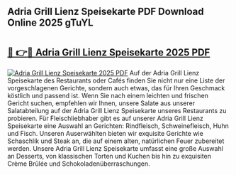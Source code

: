 ## Adria Grill Lienz Speisekarte PDF Download Online 2025 gTuYL

# <h2><a href="http://gcdgkmq.nevu.top/?p=Adria+Grill+Lienz+Speisekarte">🔗 👉🔴 Adria Grill Lienz Speisekarte 2025 PDF</a></h2>

[![Adria Grill Lienz Speisekarte 2025 PDF](https://i.imgur.com/dBaPXMq.png)](http://gcdgkmq.nevu.top/?p=Adria+Grill+Lienz+Speisekarte)
Auf der Adria Grill Lienz Speisekarte des Restaurants oder Cafés finden Sie nicht nur eine Liste der vorgeschlagenen Gerichte, sondern auch etwas, das für Ihren Geschmack köstlich und passend ist. Wenn Sie nach einem leichten und frischen Gericht suchen, empfehlen wir Ihnen, unsere Salate aus unserer Salatabteilung auf der Adria Grill Lienz Speisekarte unseres Restaurants zu probieren. Für Fleischliebhaber gibt es auf unserer Adria Grill Lienz Speisekarte eine Auswahl an Gerichten: Rindfleisch, Schweinefleisch, Huhn und Fisch. Unseren Auserwählten bieten wir exquisite Gerichte wie Schaschlik und Steak an, die auf einem alten, natürlichen Feuer zubereitet werden. Unsere Adria Grill Lienz Speisekarte umfasst eine große Auswahl an Desserts, von klassischen Torten und Kuchen bis hin zu exquisiten Crème Brûlée und Schokoladenüberraschungen.
